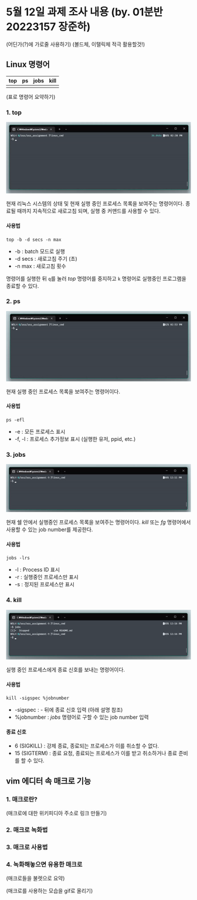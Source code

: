 # 5월 12일 과제 조사 내용 (by. 01분반 20223157 장준하)

(어딘가(?)에 가로줄 사용하기)
(볼드체, 이탤릭체 적극 활용할것!)

## Linux 명령어

|top|ps|jobs|kill|
|---|--|----|----|
|   |

(표로 명령어 요약하기)

### 1. top

![top 사용법](/images/linux/top.gif?raw=true)

현재 리눅스 시스템의 상태 및 현재 실행 중인 프로세스 목록을 보여주는 명령어이다.
종료될 때까지 지속적으로 새로고침 되며, 실행 중 커맨드를 사용할 수 있다.

#### 사용법

`top -b -d secs -n max`

+ -b : batch 모드로 실행
+ -d secs : 새로고침 주기 (초)
+ -n max : 새로고침 횟수

명령어를 실행한 뒤 `q`를 눌러 *top* 명령어를 중지하고 `k` 명령어로 실행중인 프로그램을 종료할 수 있다.

### 2. ps

![ps 사용법](/images/linux/ps.gif?raw=true)

현재 실행 중인 프로세스 목록을 보여주는 명령어이다.

#### 사용법

`ps -efl`

+ -e : 모든 프로세스 표시
+ -f, -l : 프로세스 추가정보 표시 (실행한 유저, ppid, etc.)

### 3. jobs

![jobs 사용법](/images/linux/jobs.gif?raw=true)

현재 쉘 안에서 실행중인 프로세스 목록을 보여주는 명령어이다.
*kill* 또는 *fg* 명령어에서 사용할 수 있는 job number를 제공한다.

#### 사용법

`jobs -lrs`

+ -l : Process ID 표시
+ -r : 실행중인 프로세스만 표시
+ -s : 정지된 프로세스만 표시

### 4. kill

![kill 사용법](/images/linux/kill.gif?raw=true)

실행 중인 프로세스에게 종료 신호를 보내는 명령어이다.

#### 사용법

`kill -sigspec %jobnumber`

+ -sigspec : - 뒤에 종료 신호 입력 (아래 설명 참조) 
+ %jobnumber : *jobs* 명령어로 구할 수 있는 job number 입력

#### 종료 신호

+ 6 (SIGKILL) : 강제 종료, 종료되는 프로세스가 이를 취소할 수 없다.
+ 15 (SIGTERM) : 종료 요청, 종료되는 프로세스가 이를 받고 취소하거나 종료 준비를 할 수 있다.

## vim 에디터 속 매크로 기능

### 1. 매크로란?

(매크로에 대한 위키피디아 주소로 링크 만들기)

### 2. 매크로 녹화법

### 3. 매크로 사용법

### 4. 녹화해놓으면 유용한 매크로

(매크로들을 불렛으로 요약)

(매크로를 사용하는 모습을 gif로 올리기)

